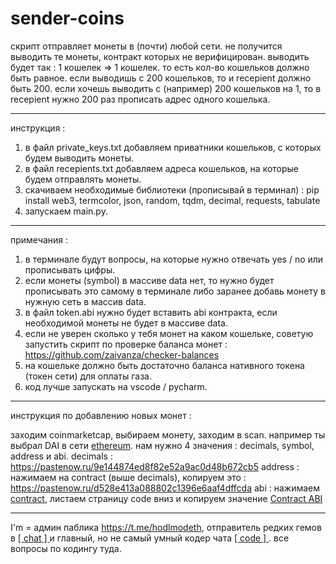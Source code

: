 # sender-coins

скрипт отправляет монеты в (почти) любой сети. не получится выводить те монеты, контракт которых не верифицирован. 
выводить будет так : 1 кошелек => 1 кошелек. то есть кол-во кошельков должно быть равное. если выводишь с 200 кошельков, то и recepient должно быть 200. если хочешь выводить с (например) 200 кошельков на 1, то в recepient нужно 200 раз прописать адрес одного кошелька.

---

инструкция :
1. в файл private_keys.txt добавляем приватники кошельков, с которых будем выводить монеты.
2. в файл recepients.txt добавляем адреса кошельков, на которые будем отправлять монеты.
3. скачиваем необходимые библиотеки (прописывай в терминал) : 
pip install web3, termcolor, json, random, tqdm, decimal, requests, tabulate
4. запускаем main.py.

---

примечания :
1. в терминале будут вопросы, на которые нужно отвечать yes / no или прописывать цифры.
2. если монеты (symbol) в массиве data нет, то нужно будет прописывать это самому в терминале либо заранее добавь монету в нужную сеть в массив data.
3. в файл token.abi нужно будет вставить abi контракта, если необходимой монеты не будет в массиве data.
4. если не уверен сколько у тебя монет на каком кошельке, советую запустить скрипт по проверке баланса монет : https://github.com/zaivanza/checker-balances
5. на кошельке должно быть достаточно баланса нативного токена (токен сети) для оплаты газа.
6. код лучше запускать на vscode / pycharm.

---

инструкция по добавлению новых монет :

заходим coinmarketcap, выбираем монету, заходим в scan. например ты выбрал DAI в сети [ethereum](https://etherscan.io/token/0x6b175474e89094c44da98b954eedeac495271d0f).
нам нужно 4 значения : decimals, symbol, address и abi.
decimals : https://pastenow.ru/9e144874ed8f82e52a9ac0d48b672cb5
address : нажимаем на contract (выше decimals), копируем это : https://pastenow.ru/d528e413a088802c1396e6aaf4dffcda
abi : нажимаем [contract](https://pastenow.ru/4bfb542ec81cb5b5fa5dbafdbea884e7), листаем страницу code вниз и копируем значение [Contract ABI](https://pastenow.ru/482134091dd7f9c06f12513c1b843aa8)

---

I'm = админ паблика https://t.me/hodlmodeth, отправитель редких гемов в [ [ chat ] ](http://t.me/chathodlmodeth) и главный, но не самый умный кодер чата [ [ code ] ](https://t.me/code_hodlmodeth). все вопросы по кодингу туда.
